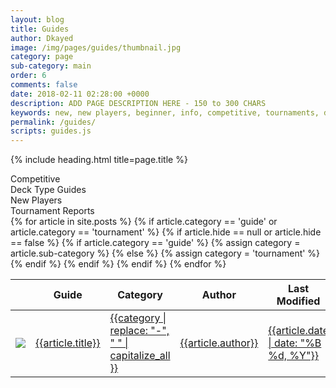 ```yaml
---
layout: blog
title: Guides
author: Dkayed
image: /img/pages/guides/thumbnail.jpg
category: page
sub-category: main
order: 6
comments: false
date: 2018-02-11 02:28:00 +0000
description: ADD PAGE DESCRIPTION HERE - 150 to 300 CHARS
keywords: new, new players, beginner, info, competitive, tournaments, deck types
permalink: /guides/
scripts: guides.js
---
```


{% include heading.html title=page.title %}

<div class="section">
  <div class="row button-row guides-filters">
      <div class="btn-wrapper col-6 col-sm-4 col-md-3">
          <div class="btn-decktype btn-small" data-filter="competitive">
              <span class="decktype-display">Competitive</span>
          </div>
      </div>
        <div class="btn-wrapper col-6 col-sm-4 col-md-3">
          <div class="btn-decktype btn-small" data-filter="deck-type">
              <span class="decktype-display">Deck Type Guides</span>
          </div>
      </div>
        <div class="btn-wrapper col-6 col-sm-4 col-md-3">
          <div class="btn-decktype btn-small" data-filter="new-players">
              <span class="decktype-display">New Players</span>
          </div>
      </div>
        <div class="btn-wrapper col-6 col-sm-4 col-md-3">
          <div class="btn-decktype btn-small" data-filter="tournament">
              <span class="decktype-display">Tournament Reports</span>
          </div>
      </div>
  </div>
</div>

<div class="section">
  <table class="guides-table hover row-links">
      <thead>
        <tr>
          <th class="thumb-col"></th>
          <th class="title">Guide</th>
          <th class="category">Category</th>
          <th class="author">Author</th>
          <th class="modified">Last Modified</th>
        </tr>
      </thead>
      <tbody>
        {% for article in site.posts %}
          {% if article.category == 'guide' or article.category == 'tournament' %}
            {% if article.hide == null or article.hide == false %}
              {% if article.category == 'guide' %}
                {% assign category = article.sub-category %}
              {% else %}
                {% assign category = 'tournament' %}
              {% endif %}
              <tr data-category="{{category}}">
                <td class="thumb-col">
                  <a href="{{article.url}}">
                    <div class="thumbnail">
                        <img src="{{article.image}}" class="portrait" />  
                    </div>
                  </a>
                </td>
                <td><a href="{{article.url}}">{{article.title}}</a></td>
                <td><a href="{{article.url}}">{{category | replace: "-", " " | capitalize_all }}</a></td>
                <td><a href="{{article.url}}">{{article.author}}</a></td>
                <td><a href="{{article.url}}">{{article.date | date: "%B %d, %Y"}}</a></td>
              </tr>
            {% endif %}
          {% endif %}
        {% endfor %}
      </tbody>
  </table>
</div>